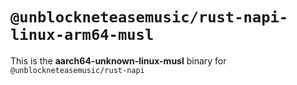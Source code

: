 # `@unblockneteasemusic/rust-napi-linux-arm64-musl`

This is the **aarch64-unknown-linux-musl** binary for `@unblockneteasemusic/rust-napi`
